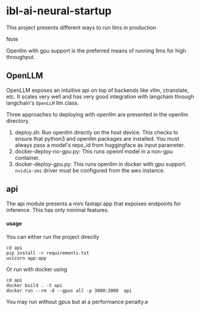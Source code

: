 # ibl-ai-neural-startup

This project presents different ways to run llms in production

> [!Note]
> Openllm with gpu support is the preferred means of running llms for high throughput.


## OpenLLM
OpenLLM exposes an intuitive api on top of backends like vllm, ctranslate, etc. It scales very well and has very good integration with langchain through langchain's `OpenLLM` llm class.

Three approaches to deploying with openllm are presented in the openllm directory.
1. deploy.sh: Run openllm directly on the host device. This checks to ensure that python3 and openllm packages are installed. You must always pass a model's repo_id from huggingface as input parameter.
2. docker-deploy-no-gpu.py: This runs opennl model in a non-gpu container. 
3. docker-deploy-gpu.py: This runs openllm in docker with gpu support. `nvidia-smi` driver must be configured from the aws instance.


## api
The api module presents a mini fastapi app that expoises endpoints for inference. This has only minimal features.

#### usage
You can either run the project directly
```shell
cd api
pip install -r requirements.txt
uvicorn app:app
```


Or run with docker using

```
cd api
docker build . -t api
docker run --rm -d --gpus all -p 3000:3000  api
```
You may run without gpus but at a performance penalty.e